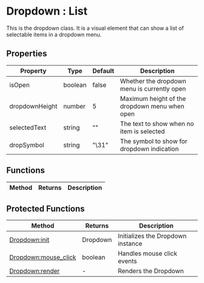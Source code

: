 # Dropdown : List
This is the dropdown class. It is a visual element that can show a list of selectable items in a dropdown menu.

## Properties

|Property|Type|Default|Description|
|---|---|---|---|
|isOpen|boolean|false|Whether the dropdown menu is currently open
|dropdownHeight|number|5|Maximum height of the dropdown menu when open
|selectedText|string|""|The text to show when no item is selected
|dropSymbol|string|"\31"|The symbol to show for dropdown indication

## Functions

|Method|Returns|Description|
|---|---|---|


## Protected Functions

|Method|Returns|Description|
|---|---|---|
|[Dropdown:init](#Dropdown:init)|Dropdown|Initializes the Dropdown instance
|[Dropdown:mouse_click](#Dropdown:mouse_click)|boolean|Handles mouse click events
|[Dropdown:render](#Dropdown:render)|-|Renders the Dropdown


